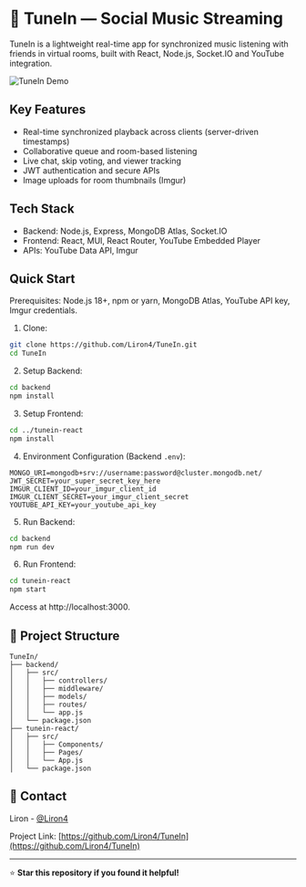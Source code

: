 # 🎵 TuneIn — Social Music Streaming

TuneIn is a lightweight real-time app for synchronized music listening with friends in virtual rooms, built with React, Node.js, Socket.IO and YouTube integration.

![TuneIn Demo](./demo/tunein-demo.gif)

## Key Features

- Real-time synchronized playback across clients (server-driven timestamps)
- Collaborative queue and room-based listening
- Live chat, skip voting, and viewer tracking
- JWT authentication and secure APIs
- Image uploads for room thumbnails (Imgur)

## Tech Stack

- Backend: Node.js, Express, MongoDB Atlas, Socket.IO
- Frontend: React, MUI, React Router, YouTube Embedded Player
- APIs: YouTube Data API, Imgur

## Quick Start

Prerequisites: Node.js 18+, npm or yarn, MongoDB Atlas, YouTube API key, Imgur credentials.

1. Clone:
```bash
git clone https://github.com/Liron4/TuneIn.git
cd TuneIn
```

2. Setup Backend:
```bash
cd backend
npm install
```

3. Setup Frontend:
```bash
cd ../tunein-react
npm install
```

4. Environment Configuration (Backend `.env`):
```env
MONGO_URI=mongodb+srv://username:password@cluster.mongodb.net/
JWT_SECRET=your_super_secret_key_here
IMGUR_CLIENT_ID=your_imgur_client_id
IMGUR_CLIENT_SECRET=your_imgur_client_secret
YOUTUBE_API_KEY=your_youtube_api_key
```

5. Run Backend:
```bash
cd backend
npm run dev
```

6. Run Frontend:
```bash
cd tunein-react
npm start
```

Access at http://localhost:3000.

## 📁 Project Structure

```
TuneIn/
├── backend/
│   ├── src/
│   │   ├── controllers/
│   │   ├── middleware/
│   │   ├── models/
│   │   ├── routes/
│   │   └── app.js
│   └── package.json
├── tunein-react/
│   ├── src/
│   │   ├── Components/
│   │   ├── Pages/
│   │   └── App.js
│   └── package.json

```

## 📧 Contact

Liron - [@Liron4](https://github.com/Liron4)

Project Link: [https://github.com/Liron4/TuneIn](https://github.com/Liron4/TuneIn)

---

⭐ **Star this repository if you found it helpful!**
